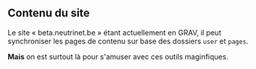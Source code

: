 Contenu du site
---------------

Le site « beta.neutrinet.be » étant actuellement en GRAV, il peut synchroniser les pages de contenu sur base des dossiers `user` et `pages`.

**Mais** on est surtout là pour s'amuser avec ces outils maginfiques.
